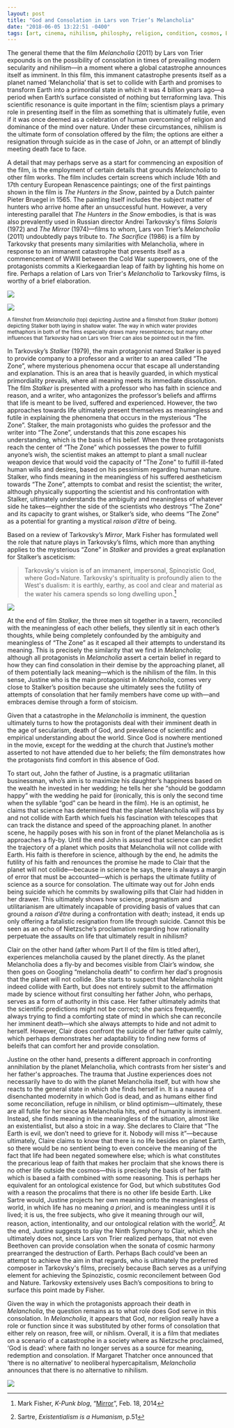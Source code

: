 ```yaml
---
layout: post
title: "God and Consolation in Lars von Trier’s Melancholia"
date: "2018-06-05 13:22:51 -0400"
tags: [art, cinema, nihilism, philosphy, religion, condition, cosmos, Bach, Nietzsche]
---
```



The general theme that the film *Melancholia* (2011) by Lars von Trier expounds is on the possibility of consolation in times of prevailing modern secularity and nihilism—in a moment where a global catastrophe announces itself as imminent. In this film, this immanent catastrophe presents itself as a planet named ‘Melancholia’ that is set to collide with Earth and promises to transform Earth into a primordial state in which it was 4 billion years ago—a period when Earth’s surface consisted of nothing but terraforming lava. This scientific resonance is quite important in the film; scientism plays a primary role in presenting itself in the film as something that is ultimately futile, even if it was once deemed as a celebration of human overcoming of religion and dominance of the mind over nature. Under these circumstances, nihilism is the ultimate form of consolation offered by the film; the options are either a resignation through suicide as in the case of John, or an attempt of blindly meeting death face to face. 

A detail that may perhaps serve as a start for commencing an exposition of the film, is the employment of certain details that grounds *Melancholia* to other film works. The film includes certain screens which include 16th and 17th century European Renascence paintings; one of the first paintings shown in the film is *The Hunters in the Snow*, painted by a Dutch painter Pieter Bruegel in 1565. The painting itself includes the subject matter of hunters who arrive home after an unsuccessful hunt. However, a very interesting parallel that *The Hunters in the Snow* embodies, is that is was also prevalently used in Russian director Andrei Tarkovsky's films *Solaris* (1972) and *The Mirror* (1974)—films to whom, Lars von Trier’s *Melancholia* (2011) undoubtedly pays tribute to. *The Sacrifice* (1986) is a film by Tarkovsky that presents many similarities with Melancholia, where in response to an immanent catastrophe that presents itself as a commencement of WWIII between the Cold War superpowers, one of the protagonists commits a Kierkegaardian leap of faith by lighting his home on fire. Perhaps a relation of Lars von Trier's *Melancholia* to Tarkovsky films, is worthy of a brief elaboration. 



![](/images/melancholia-water.jpeg)

![](http://mbrav.com/images/tarkovski-water.jpeg)

<sub> A filmshot from *Melancholia* (top) depicting Justine and a filmshot from *Stalker* (bottom) depicting Stalker both laying in shallow water. The way in which water provides methaphors in both of the films especially draws many resemblances; but many other influences that Tarkovsky had on Lars von Trier can alos be pointed out in the film.</sub>

In Tarkovsky’s *Stalker* (1979), the main protagonist named Stalker is payed to provide company to a professor and a writer to an area called “The Zone”, where mysterious phenomena occur that escape all understanding and explanation. This is an area that is heavily guarded, in which mystical primordiality prevails, where all meaning meets its immediate dissolution. The film *Stalker* is presented with a professor who has faith in science and reason, and a writer, who antagonizes the professor’s beliefs and affirms that life is meant to be lived, suffered and experienced. However, the two approaches towards life ultimately present themselves as meaningless and futile in explaining the phenomena that occurs in the mysterious “The Zone”. Stalker, the main protagonists who guides the professor and the writer into “The Zone”, understands that this zone escapes his understanding, which is the basis of his belief. When the three protagonists reach the center of “The Zone” which possesses the power to fulfill anyone’s wish, the scientist makes an attempt to plant a small nuclear weapon device that would void the capacity of "The Zone" to fulfill ill-fated human wills and desires, based on his pessimism regarding human nature. Stalker, who finds meaning in the meaningless of his suffered aestheticism towards “The Zone”, attempts to combat and resist the scientist; the writer, although physically supporting the scientist and his confrontation with Stalker, ultimately understands the ambiguity and meaningless of whatever side he takes—eighther the side of the scientists who destroys “The Zone” and its capacity to grant wishes, or Stalker’s side, who deems “The Zone” as a potential for granting a mystical *raison d’être* of being. 

Based on a review of Tarkovsky’s *Mirror*, Mark Fisher has formulated well the role that nature plays in Tarkovsky’s films, which more than anything applies to the mysterious “Zone” in *Stalker* and provides a great explanation for Stalker’s asceticism:

> Tarkovsky's vision is of an immanent, impersonal, Spinozistic God, where God=Nature. Tarkovsky's spirituality is profoundly alien to the West's dualism: it is earthly, earthy, as cool and clear and material as the water his camera spends so long dwelling upon.[^2]  

[^2]: Mark Fisher, *K-Punk blog*, “[Mirror](http://k-punk.abstractdynamics.org/archives/001727.html)”, Feb. 18, 2014

![](http://mbrav.com/images/stalker-meteorite.jpeg)

At the end of film *Stalker*, the three men sit together in a tavern, reconciled with the meaningless of each other beliefs, they silently sit in each other’s thoughts, while being completely confounded by the ambiguity and meaningless of “The Zone” as it escaped all their attempts to understand its meaning. This is precisely the similarity that we find in *Melancholia*; although all protagonists in *Melancholia* assert a certain belief in regard to how they can find consolation in their demise by the approaching planet, all of them potentially lack meaning—which is the nihilism of the film. In this sense, Justine who is the main protagonist in *Melancholia*, comes very close to Stalker’s position because she ultimately sees the futility of attempts of consolation that her family members have come up with—and embraces demise through a form of stoicism.  

<!--
*Solaris*, a response to Star Wars, is a response to its positivist outlook on space colonization and scientific progress and exposes the horrors of this positivism in which human suffering awakens from it latent slumber after it had been suppressed by positivist rational progress.

to Liu Cixin's sci-fi novel *Three Body Problem* (2006), in which erveryone starts playing a game in which planets collide with one another almost becomes an obscene play of modernity where the death of God is accepted. 

Mother of Justine was not at the church because she does not believe in marriage, that is well structured by the sister-manager that constructs the image of the weading.

Claire walks out and looks at the night sky, as if the marriage can not find any reconciliation for her.
-->

Given that a catastrophe in the *Melancholia* is imminent, the question ultimately turns to how the protagonists deal with their imminent death in the age of secularism, death of God, and prevalence of scientific and empirical understanding about the world. Since God is nowhere mentioned in the movie, except for the wedding at the church that Justine’s mother asserted to not have attended due to her beliefs; the film demonstrates how the protagonists find comfort in this absence of God. 

To start out, John the father of Justine, is a pragmatic utilitarian businessman, who’s aim is to maximize his daughter’s happiness based on the wealth he invested in her wedding; he tells her she “should be goddamn happy” with the wedding he paid for (ironically, this is only the second time when the syllable “god” can be heard in the film). He is an optimist, he claims that science has determined that the planet Melancholia will pass by and not collide with Earth which fuels his fascination with telescopes that can track the distance and speed of the approaching planet. In another scene, he happily poses with his son in front of the planet Melancholia as is approaches a fly-by. Until the end John is assured that science can predict the trajectory of a planet which posits that Melancholia will not collide with Earth. His faith is therefore in science, although by the end, he admits the futility of his faith and renounces the promise he made to Clair that the planet will not collide—because in science he says, there is always a margin of error that must be accounted—which is perhaps the ultimate futility of science as a source for consolation. The ultimate way out for John ends being suicide which he commits by swallowing pills that Clair had hidden in her drawer. This ultimately shows how science, pragmatism and utilitarianism are ultimately incapable of providing basis of values that can ground a *raison d’être* during a confrontation with death; instead, it ends up only offering a fatalistic resignation from life through suicide. Cannot this be seen as an echo of Nietzsche’s proclamation regarding how rationality perpetuate the assaults on life that ultimately result in nihilism?

Clair on the other hand (after whom Part II of the film is titled after), experiences melancholia caused by the planet directly. As the planet Melancholia does a fly-by and becomes visible from Clair’s window, she then goes on Googling “melancholia death” to confirm her dad's prognosis that the planet will not collide. She starts to suspect that Melancholia might indeed collide with Earth, but does not entirely submit to the affirmation made by science without first consulting her father John, who perhaps, serves as a form of authority in this case. Her father ultimately admits that the scientific predictions might not be correct; she panics frequently, always trying to find a comforting state of mind in which she can reconcile her imminent death—which she always attempts to hide and not admit to herself. However, Clair does confront the suicide of her father quite calmly, which perhaps demonstrates her adaptability to finding new forms of beleifs that can comfort her and provide consolation.

Justine on the other hand, presents a different approach in confronting annihilation by the planet Melancholia, which contrasts from her sister's and her father's approaches. The trauma that Justine experiences does not necessarily have to do with the planet Melancholia itself, but with how she reacts to the general state in which she finds herself in. It is a nausea of disenchanted modernity in which God is dead, and as humans either find some reconciliation, refuge in nihilism, or blind optimism—ultimately, these are all futile for her since as Melancholia hits, end of humanity is imminent. Instead, she finds meaning in the meaningless of the situation, almost like an existentialist, but also a stoic in a way. She declares to Claire that “The Earth is evil, we don’t need to grieve for it. Nobody will miss it”—because ultimately, Claire claims to know that there is no life besides on planet Earth, so there would be no sentient being to even conceive the meaning of the fact that life had been negated somewhere else; which is what constitutes the precarious leap of faith that makes her proclaim that she knows there is no other life outside the cosmos—this is precisely the basis of her faith which is based a faith combined with some reasoning. This is perhaps her equivalent for an ontological existence for God, but which substitutes God with a reason the procalims that there is no other life beside Earth. Like Sartre would, Justine projects her own meaning onto the meaningless of world, in which life has no meaning *a priori*, and is meaningless until it is lived; it is us, the free subjects, who give it meaning through our will, reason, action, intentionality, and our ontological relation with the world[^1]. At the end, Justine suggests to play the Ninth Symphony to Clair, which she ultimately does not, since Lars von Trier realized perhaps, that not even Beethoven can provide consolation when the sonata of cosmic harmony prearranged the destruction of Earth. Perhaps Bach could've been an attempt to achieve the aim in that regards, who is ultimately the preferred composer in Tarkovsky's films, precisely because Bach serves as a unifying element for achieving the Spinozistic, cosmic reconcilement between God and Nature. Tarkovsky extensively uses Bach’s compositions to bring to surface this point made by Fisher.  

Given the way in which the protagonists approach their death in *Melancholia*, the question remains as to what role does God serve in this consolation. In *Melancholia*, it appears that God, nor religion really have a role or function since it was substituted by other forms of consolation that either rely on reason, free will, or nihlism. Overall, it is a film that mediates on a scenario of a catastrophe in a society where as Nietzsche proclaimed, ‘God is dead’: where faith no longer serves as a source for meaning, redemption and consolation. If Margaret Thatcher once announced that ‘there is no alternative’ to neoliberal hypercapitalism, *Melancholia* announces that there is no alternative to nihilism. 


![](http://mbrav.com/images/stalker-dog.jpeg)

[^1]: Sartre, *Existentialism is a Humanism*, p.51
